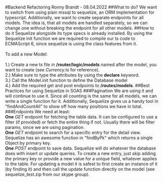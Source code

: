 #Backend Refactoring
Ronny Brandt - 08.04.2022
##What to do?
We want to switch from using plain mssql to sequelize, an ORM implementation for typescript.
Additionally, we want to create separate endpoints for all models. The idea is, that all models are handled separately, 
so we can change one without breaking the endpoint for all other models. 
##How to do it
Sequelize alongside its type specs is already installed. By using the Sequelize init function we are required 
to compile our ts code to ECMAScript 6, since sequelize is using the class features from it.
<br/><br/>
To add a new Model:<br/><br/> 
1.) Create a new ts file in **/router/logic/models** named after the model, you want to create 
(see *Currency.ts* for reference).<br/>
2.) Make sure to type the attributes by using the **declare** keyword.<br/>
3.) Call the Model.init function to define the Database model<br/>
4.) Add the required get and post endpoints to **/routes/models**.
##Best Practices for using Sequelize in SOAS
###Pagination
We are using it and will continue to use it. Since all counting is the same for all models, we can write a single 
function for it. Additionally, Sequelize gives us a handy tool in "findAndCountAll" to show off how many 
positions we have in total. 
###Endpoints
We need at least:<br/>
**One** *GET* endpoint for fetching the table data. It can be configured to use a filter (if provided) 
or fetch the entire thing if not. Usually there will be filter params, since we are using pagination.
<br/>
**One** *GET* endpoint to search for a specific entry for the detail view. Sequelize has an awesome function in 
"findByPk" which returns a single Object by primary key. 
<br/>
**One** *POST* endpoint to save data. Sequelize will do whatever the database does with insert or update queries.
To create a new entry, just skip adding the primary key or provide a new value for a unique field, whatever applies to 
the table. For updating a model it is safest to first create an instance of it (by finding it) and then call the update 
function directly on the model (see sequelize_test.zip from our skype group).

